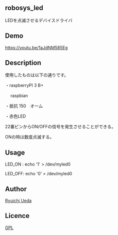 ## robosys_led

LEDを点滅させるデバイスドライバ

## Demo

https://youtu.be/1aJdNM585Eg


## Description

使用したものは以下の通りです。

・raspberryPI 3 B+

　 raspbian

・抵抗 150　オーム

・赤色LED

22番ピンからON/OFFの信号を発生させることができる。

ONの時は数度点滅する。


## Usage

LED_ON : echo '1' > /dev/myled0

LED_OFF: echo '0' > /dev/myled0

## Author

[Ryuichi Ueda](https://github.com/ryuichiueda)

## Licence

[GPL](https://www.gnu.org/licenses/gpl-3.0.ja.html)
